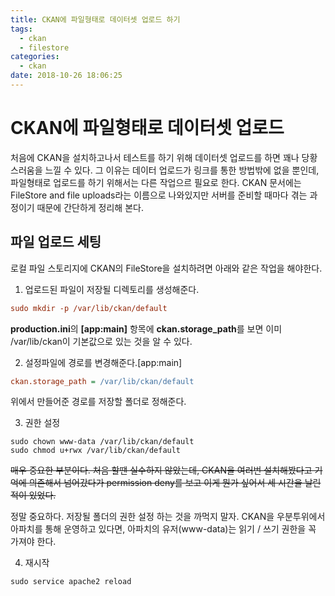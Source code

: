```yaml
---
title: CKAN에 파일형태로 데이터셋 업로드 하기
tags:
  - ckan
  - filestore
categories:
  - ckan
date: 2018-10-26 18:06:25
---
```



# CKAN에 파일형태로 데이터셋 업로드

처음에 CKAN을 설치하고나서 테스트를 하기 위해 데이터셋 업로드를 하면 꽤나 당황스러움을 느낄 수 있다. 그 이유는 데이터 업로드가 링크를 통한 방법밖에 없을 뿐인데, 파일형태로 업로드를 하기 위해서는 다른 작업으르 필요로 한다. CKAN 문서에는 FileStore and file uploads라는 이름으로 나와있지만 서버를 준비할 때마다 겪는 과정이기 때문에 간단하게 정리해 본다.



## 파일 업로드 세팅

로컬 파일 스토리지에 CKAN의 FileStore을 설치하려면 아래와 같은 작업을 해야한다.

1. 업로드된 파일이 저장될 디렉토리를 생성해준다.

~~~ini
sudo mkdir -p /var/lib/ckan/default
~~~

**production.ini**의 **[app:main]** 항목에 **ckan.storage_path**를 보면 이미 /var/lib/ckan이 기본값으로 있는 것을 알 수 있다.

2. 설정파일에 경로를 변경해준다.[app:main]

~~~ini
ckan.storage_path = /var/lib/ckan/default
~~~

위에서 만들어준 경로를 저장할 폴더로 정해준다.

3. 권한 설정

~~~shell
sudo chown www-data /var/lib/ckan/default
sudo chmod u+rwx /var/lib/ckan/default
~~~

~~매우 중요한 부분이다. 처음 할땐 실수하지 않았는데, CKAN을 여러번 설치해봤다고 기억에 의존해서 넘어갔다가 permission deny를 보고 이게 뭔가 싶어서 세 시간을 날린적이 있었다.~~

정말 중요하다. 저장될 폴더의 권한 설정 하는 것을 까먹지 말자. CKAN을 우분투위에서 아파치를 통해 운영하고 있다면, 아파치의 유저(www-data)는 읽기 / 쓰기 권한을 꼭 가져야 한다.

4. 재시작

~~~shell
sudo service apache2 reload
~~~


